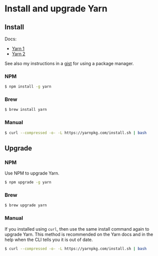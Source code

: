 # Install and upgrade Yarn


## Install

Docs:

- [Yarn 1](https://classic.yarnpkg.com/en/docs/install/)
- [Yarn 2](https://yarnpkg.com/getting-started/install)

See also my instructions in a [gist](https://gist.github.com/MichaelCurrin/bdc34c554fa3023ee81449eb77375fcb) for using a package manager.

### NPM

```sh
$ npm install -g yarn
```

### Brew

```sh
$ brew install yarn
```

### Manual

```sh
$ curl --compressed -o- -L https://yarnpkg.com/install.sh | bash
```


## Upgrade

### NPM

Use NPM to upgrade Yarn.

```sh
$ npm upgrade -g yarn
```

### Brew

```sh
$ brew upgrade yarn
```

### Manual

If you installed using `curl`, then use the same install command again to upgrade Yarn. This method is recommended on the Yarn docs and in the help when the CLI tells you it is out of date.

```sh
$ curl --compressed -o- -L https://yarnpkg.com/install.sh | bash
```

